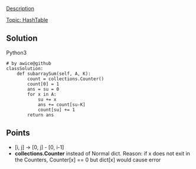 [Description](https://leetcode.com/problems/subarray-sum-equals-k/description/)

[Topic: HashTable](../topics/hashTable.md)
## Solution 
Python3
```python3
# by awice@github
classSolution:
    def subarraySum(self, A, K):
        count = collections.Counter()
        count[0] = 1
        ans = su = 0
        for x in A:
            su += x
            ans += count[su-K]
            count[su] += 1
        return ans
```
## Points
* [i, j] -> [0, j] - [0, i-1]
* **collections.Counter** instead of Normal dict. Reason: if x does not exit in the Counters, Counter[x] == 0 but dict[x] would cause error
